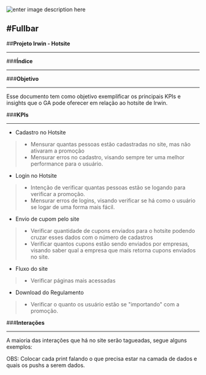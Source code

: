 ![enter image description here](thiagoceccato.github.io/fullbar/irwin/img/fullbar_logo.jpg)

#**Fullbar**
-----------------------


##**Projeto Irwin - Hotsite**

---------------

###**Índice**

---------------



###**Objetivo**

---------------

Esse documento tem como objetivo exemplificar os principais KPIs e insights que o GA pode oferecer em relação ao hotsite de Irwin.

###**KPIs**

---------------



 - Cadastro no Hotsite

> - Mensurar quantas pessoas estão cadastradas no site, mas não ativaram a promoção
> - Mensurar erros no cadastro, visando sempre ter uma melhor performance para o usuário.

 - Login no Hotsite

> - Intenção de verificar quantas pessoas estão se logando para verificar a promoção. 
> - Mensurar erros de logins, visando verificar se há como o usuário se logar de uma forma mais fácil.

 - Envio de cupom pelo site
 
> - Verificar quantidade de cupons enviados para o hotsite podendo cruzar esses dados com o número de cadastros
> - Verificar quantos cupons estão sendo enviados por empresas, visando saber qual a empresa que mais retorna cupons enviados no site.
>  

 - Fluxo do site
 
> - Verificar páginas mais acessadas  

 - Download do Regulamento

> - Verificar o quanto os usuário estão se "importando" com a promoção.


###**Interações**

----------------------

A maioria das interações que há no site serão tagueadas, segue alguns exemplos:


OBS: Colocar cada print falando o que precisa estar na camada de dados e quais os pushs a serem dados.